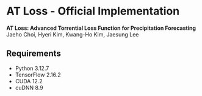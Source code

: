 # AT Loss - Official Implementation
**AT Loss: Advanced Torrential Loss Function for Precipitation Forecasting**<br>
Jaeho Choi, Hyeri Kim, Kwang-Ho Kim, Jaesung Lee

## Requirements
- Python 3.12.7
- TensorFlow 2.16.2
- CUDA 12.2
- cuDNN 8.9
